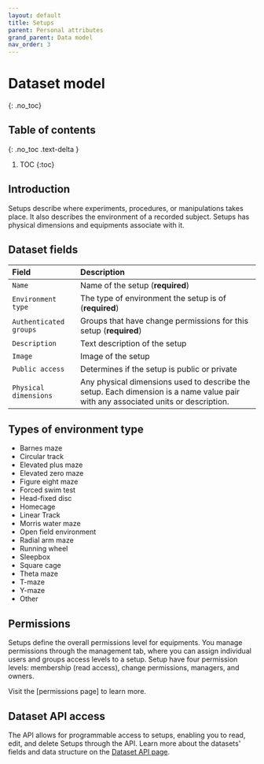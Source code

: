 ```yaml
---
layout: default
title: Setups
parent: Personal attributes
grand_parent: Data model
nav_order: 3
---
```


# Dataset model
{: .no_toc}

## Table of contents
{: .no_toc .text-delta }

1. TOC
{:toc}

## Introduction 

Setups describe where experiments, procedures, or manipulations takes place. It also describes the environment of a recorded subject. Setups has physical dimensions and equipments associate with it.

## Dataset fields

| Field                | Description |
|:---------------------|:------------|
| `Name`                 | Name of the setup (**required**) |
| `Environment type`     | The type of environment the setup is of (**required**)|
| `Authenticated groups` | Groups that have change permissions for this setup (**required**) |
| `Description`          | Text description of the setup |
| `Image`				   | Image of the setup|
| `Public access`        | Determines if the setup is public or private |
| `Physical dimensions`  | Any physical dimensions used to describe the setup. Each dimension is a name value pair with any associated units or description. |

## Types of environment type

- Barnes maze
- Circular track
- Elevated plus maze
- Elevated zero maze
- Figure eight maze
- Forced swim test
- Head-fixed disc
- Homecage
- Linear Track
- Morris water maze
- Open field environment
- Radial arm maze
- Running wheel
- Sleepbox
- Square cage
- Theta maze
- T-maze
- Y-maze
- Other

## Permissions

Setups define the overall permissions level for equipments. You manage permissions through the management tab, where you can assign individual users and groups access levels to a setup. Setup have four permission levels: membership (read access), change permissions, managers, and owners.

Visit the [permissions page] to learn more. 

## Dataset API access

The API allows for programmable access to setups, enabling you to read, edit, and delete Setups through the API. Learn more about the datasets' fields and data structure on the [Dataset API page]({{"api/personal_attributes/experimentalsetup/"|absolute_url}}).